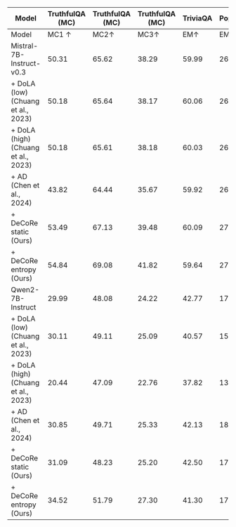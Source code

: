 | Model | TruthfulQA (MC) | TruthfulQA (MC) | TruthfulQA (MC) | TriviaQA | PopQA | TruthfulQA (Generation) | TruthfulQA (Generation) | TruthfulQA (Generation) | TruthfulQA (Generation) | NQ-Open |
| --- | --- | --- | --- | --- | --- | --- | --- | --- | --- | --- |
| Model | MC1 ↑ | MC2↑ | MC3↑ | EM↑ | EM ↑ | %Truth ↑ | %Info ↑ | %TnI↑ | %Reject ↓ | EM↑ |
| Mistral-7B-Instruct-v0.3 | 50.31 | 65.62 | 38.29 | 59.99 | 26.65 | 80.54 | 97.06 | 77.60 | 26.07 | 31.49 |
| + DoLA (low) (Chuang et al., 2023) | 50.18 | 65.64 | 38.17 | 60.06 | 26.68 | 80.29 | 97.31 | 77.60 | 25.70 | 31.53 |
| + DoLA (high) (Chuang et al., 2023) | 50.18 | 65.61 | 38.18 | 60.03 | 26.68 | 80.54 | 97.06 | 77.60 | 25.70 | 31.53 |
| + AD (Chen et al., 2024) | 43.82 | 64.44 | 35.67 | 59.92 | 26.66 | 80.29 | 97.18 | 77.48 | 25.70 | 30.55 |
| + DeCoRe static (Ours) | 53.49 | 67.13 | 39.48 | 60.09 | 27.02 | 77.85 | 97.43 | 75.40 | 20.81 | 31.38 |
| + DeCoRe entropy (Ours) | 54.84 | 69.08 | 41.82 | 59.64 | 27.11 | 76.99 | 97.80 | 74.79 | 15.91 | 31.45 |
| Qwen2-7B-Instruct | 29.99 | 48.08 | 24.22 | 42.77 | 17.55 | 80.78 | 67.93 | 48.71 | 37.33 | 25.91 |
| + DoLA (low) (Chuang et al., 2023) | 30.11 | 49.11 | 25.09 | 40.57 | 15.85 | 84.58 | 65.36 | 50.06 | 41.74 | 23.84 |
| + DoLA (high) (Chuang et al., 2023) | 20.44 | 47.09 | 22.76 | 37.82 | 13.84 | 83.97 | 61.57 | 45.53 | 45.17 | 21.36 |
| + AD (Chen et al., 2024) | 30.85 | 49.71 | 25.33 | 42.13 | 18.19 | 78.09 | 79.68 | 57.83 | 26.31 | 24.41 |
| + DeCoRe static (Ours) | 31.09 | 48.23 | 25.20 | 42.50 | 17.71 | 79.31 | 69.28 | 48.59 | 37.33 | 26.06 |
| + DeCoRe entropy (Ours) | 34.52 | 51.79 | 27.30 | 41.30 | 17.15 | 76.87 | 76.74 | 53.61 | 26.81 | 25.05 |
